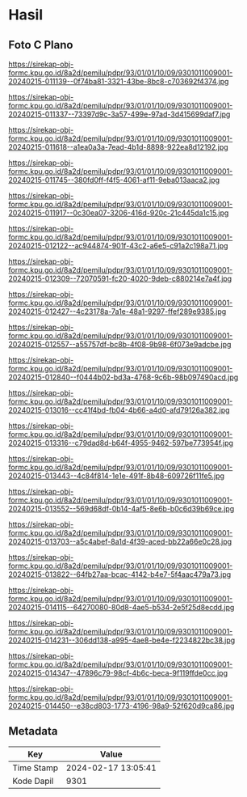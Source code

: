 # Hasil

## Foto C Plano

https://sirekap-obj-formc.kpu.go.id/8a2d/pemilu/pdpr/93/01/01/10/09/9301011009001-20240215-011139--0f74ba81-3321-43be-8bc8-c703692f4374.jpg

https://sirekap-obj-formc.kpu.go.id/8a2d/pemilu/pdpr/93/01/01/10/09/9301011009001-20240215-011337--73397d9c-3a57-499e-97ad-3d415699daf7.jpg

https://sirekap-obj-formc.kpu.go.id/8a2d/pemilu/pdpr/93/01/01/10/09/9301011009001-20240215-011618--a1ea0a3a-7ead-4b1d-8898-922ea8d12192.jpg

https://sirekap-obj-formc.kpu.go.id/8a2d/pemilu/pdpr/93/01/01/10/09/9301011009001-20240215-011745--380fd0ff-f4f5-4061-af11-9eba013aaca2.jpg

https://sirekap-obj-formc.kpu.go.id/8a2d/pemilu/pdpr/93/01/01/10/09/9301011009001-20240215-011917--0c30ea07-3206-416d-920c-21c445da1c15.jpg

https://sirekap-obj-formc.kpu.go.id/8a2d/pemilu/pdpr/93/01/01/10/09/9301011009001-20240215-012122--ac944874-901f-43c2-a6e5-c91a2c198a71.jpg

https://sirekap-obj-formc.kpu.go.id/8a2d/pemilu/pdpr/93/01/01/10/09/9301011009001-20240215-012309--72070591-fc20-4020-9deb-c880214e7a4f.jpg

https://sirekap-obj-formc.kpu.go.id/8a2d/pemilu/pdpr/93/01/01/10/09/9301011009001-20240215-012427--4c23178a-7a1e-48a1-9297-ffef289e9385.jpg

https://sirekap-obj-formc.kpu.go.id/8a2d/pemilu/pdpr/93/01/01/10/09/9301011009001-20240215-012557--a55757df-bc8b-4f08-9b98-6f073e9adcbe.jpg

https://sirekap-obj-formc.kpu.go.id/8a2d/pemilu/pdpr/93/01/01/10/09/9301011009001-20240215-012840--f0444b02-bd3a-4768-9c6b-98b097490acd.jpg

https://sirekap-obj-formc.kpu.go.id/8a2d/pemilu/pdpr/93/01/01/10/09/9301011009001-20240215-013016--cc41f4bd-fb04-4b66-a4d0-afd79126a382.jpg

https://sirekap-obj-formc.kpu.go.id/8a2d/pemilu/pdpr/93/01/01/10/09/9301011009001-20240215-013316--c79dad8d-b64f-4955-9462-597be773954f.jpg

https://sirekap-obj-formc.kpu.go.id/8a2d/pemilu/pdpr/93/01/01/10/09/9301011009001-20240215-013443--4c84f814-1e1e-491f-8b48-609726f11fe5.jpg

https://sirekap-obj-formc.kpu.go.id/8a2d/pemilu/pdpr/93/01/01/10/09/9301011009001-20240215-013552--569d68df-0b14-4af5-8e6b-b0c6d39b69ce.jpg

https://sirekap-obj-formc.kpu.go.id/8a2d/pemilu/pdpr/93/01/01/10/09/9301011009001-20240215-013703--a5c4abef-8a1d-4f39-aced-bb22a66e0c28.jpg

https://sirekap-obj-formc.kpu.go.id/8a2d/pemilu/pdpr/93/01/01/10/09/9301011009001-20240215-013822--64fb27aa-bcac-4142-b4e7-5f4aac479a73.jpg

https://sirekap-obj-formc.kpu.go.id/8a2d/pemilu/pdpr/93/01/01/10/09/9301011009001-20240215-014115--64270080-80d8-4ae5-b534-2e5f25d8ecdd.jpg

https://sirekap-obj-formc.kpu.go.id/8a2d/pemilu/pdpr/93/01/01/10/09/9301011009001-20240215-014231--306dd138-a995-4ae8-be4e-f2234822bc38.jpg

https://sirekap-obj-formc.kpu.go.id/8a2d/pemilu/pdpr/93/01/01/10/09/9301011009001-20240215-014347--47896c79-98cf-4b6c-beca-9f119ffde0cc.jpg

https://sirekap-obj-formc.kpu.go.id/8a2d/pemilu/pdpr/93/01/01/10/09/9301011009001-20240215-014450--e38cd803-1773-4196-98a9-52f620d9ca86.jpg


## Metadata

| Key        | Value               |
| ---------- | ------------------- |
| Time Stamp | 2024-02-17 13:05:41 |
| Kode Dapil | 9301                |



